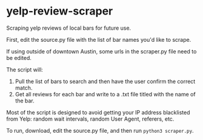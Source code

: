 # yelp-review-scraper
Scraping yelp reviews of local bars for future use.

First, edit the source.py file with the list of bar names you'd like to scrape.

If using outside of downtown Austin, some urls in the scraper.py file need to be edited.

The script will:
1. Pull the list of bars to search and then have the user confirm the correct match.
2. Get all reviews for each bar and write to a .txt file titled with the name of the bar.

Most of the script is designed to avoid getting your IP address blacklisted from Yelp: random wait intervals, 
random User Agent, referers, etc.

To run, download, edit the source.py file, and then run `python3 scraper.py`.
